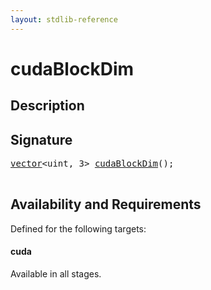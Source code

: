 ```yaml
---
layout: stdlib-reference
---
```


# cudaBlockDim

## Description





## Signature 

<pre>
<a href="../types/vector/index.md" class="code_type">vector</a>&lt;<span class="code_keyword">uint</span>, 3&gt; <a href="cudablockdim-49.md">cudaBlockDim</a>();

</pre>

## Availability and Requirements

Defined for the following targets:

#### cuda
Available in all stages.




<script>
// Fix .md links to .html when on ReadTheDocs
if (window.location.hostname.includes('readthedocs') || 
    window.location.hostname.includes('rtfd.io')) {
  document.addEventListener('DOMContentLoaded', function() {
    const links = document.querySelectorAll('a');
    links.forEach(link => {
      const href = link.getAttribute('href');
      if (href && href.includes('.md')) {
        // This regex will handle .md links with or without fragment identifiers or query parameters
        link.href = link.href.replace(/(.+)\.md(#[^?]*)?(\?.*)?$/, '$1.html$2$3');
      }
    });
  });
}
</script>

